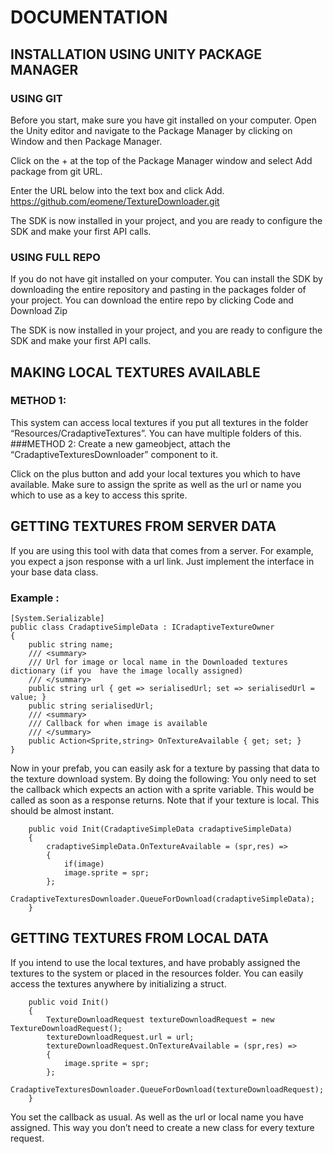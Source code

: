 # DOCUMENTATION

## INSTALLATION USING UNITY PACKAGE MANAGER

### USING GIT

Before you start, make sure you have git installed on your computer.
Open the Unity editor and navigate to the Package Manager by clicking on Window and then Package Manager.

Click on the + at the top of the Package Manager window and select Add package from git URL.

Enter the URL below into the text box and click Add. 
https://github.com/eomene/TextureDownloader.git

The SDK is now installed in your project, and you are ready to configure the SDK and make your first API calls.

### USING FULL REPO

If you do not have git installed on your computer. You can install the SDK by downloading the entire repository and pasting in the packages folder of your project.
You can download the entire repo by clicking Code and Download Zip

The SDK is now installed in your project, and you are ready to configure the SDK and make your first API calls.

## MAKING LOCAL TEXTURES AVAILABLE
### METHOD 1: 
This system can access local textures if you put all textures in the folder “Resources/CradaptiveTextures”. You can have multiple folders of this.
###METHOD 2: 
Create a new gameobject, attach the “CradaptiveTexturesDownloader” component to it. 
 
Click on the plus button and add your local textures you which to have available. 
Make sure to assign the sprite as well as the url or name you which to use as a key to access this sprite.
## GETTING TEXTURES FROM SERVER DATA
If you are using this tool with data that comes from a server. For example, you expect a json response with a url link. Just implement the interface in your base data class. 
### Example :
    [System.Serializable]
    public class CradaptiveSimpleData : ICradaptiveTextureOwner
    {
        public string name;
        /// <summary>
        /// Url for image or local name in the Downloaded textures dictionary (if you  have the image locally assigned)
        /// </summary>
        public string url { get => serialisedUrl; set => serialisedUrl = value; }
        public string serialisedUrl;
        /// <summary>
        /// Callback for when image is available
        /// </summary>
        public Action<Sprite,string> OnTextureAvailable { get; set; }
    }

Now in your prefab, you can easily ask for a texture by passing that data to the texture download system. By doing the following:
You only need to set the callback which expects an action with a sprite variable. This would be called as soon as a response returns. Note that if your texture is local. This should be almost instant. 

        public void Init(CradaptiveSimpleData cradaptiveSimpleData)
        {
            cradaptiveSimpleData.OnTextureAvailable = (spr,res) =>
            {
                if(image)
                image.sprite = spr;
            };
            CradaptiveTexturesDownloader.QueueForDownload(cradaptiveSimpleData);
        }

## GETTING TEXTURES FROM LOCAL DATA
If you intend to use the local textures, and have probably assigned the textures to the system or placed in the resources folder. You can easily access the textures anywhere by initializing a struct.

        public void Init()
        {
            TextureDownloadRequest textureDownloadRequest = new TextureDownloadRequest();
            textureDownloadRequest.url = url;
            textureDownloadRequest.OnTextureAvailable = (spr,res) =>
            {
                image.sprite = spr;
            };
            CradaptiveTexturesDownloader.QueueForDownload(textureDownloadRequest);
        }

You set the callback as usual. As well as the url or local name you have assigned. This way you don’t need to create a new class for every texture request.
